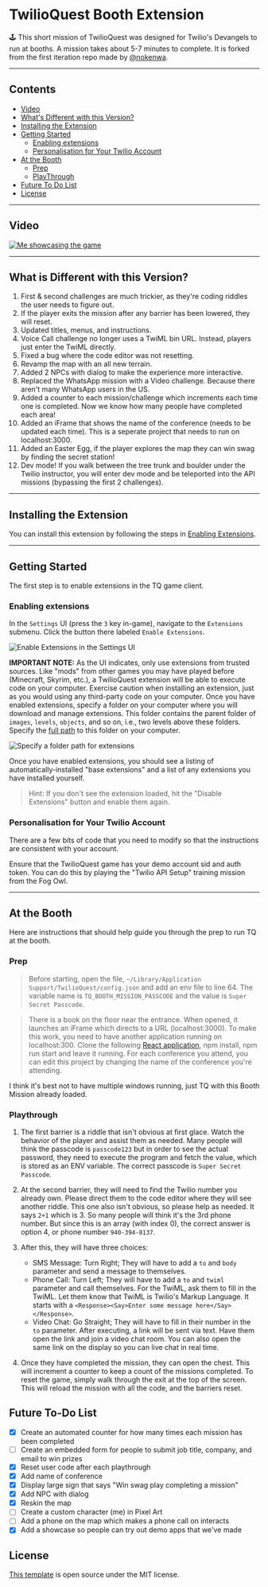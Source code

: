 # TwilioQuest Booth Extension

🕹️ This short mission of TwilioQuest was designed for Twilio's Devangels to run at booths. A mission takes about 5-7 minutes to complete. It is forked from the first iteration repo made by [@nokenwa](https://github.com/nokenwa/twilioQuestBoothExecution).

---

<!-- START doctoc generated TOC please keep comment here to allow auto update -->
<!-- DON'T EDIT THIS SECTION, INSTEAD RE-RUN doctoc TO UPDATE -->

## Contents

-   [Video](#video)
-   [What's Different with this Version?](#what-is-different-with-this-version)
-   [Installing the Extension](#installing-the-extension)
-   [Getting Started](#getting-started)
    -   [Enabling extensions](#enabling-extensions)
    -   [Personalisation for Your Twilio Account](#personalisation-for-your-twilio-account)
-   [At the Booth](#at-the-booth)
    -   [Prep](#prep)
    -   [PlayThrough](#playthrough)
-   [Future To Do List](#future-to-do-list)
-   [License](#license)

<!-- END doctoc generated TOC please keep comment here to allow auto update -->

---

## Video

[![Me showcasing the game](https://img.youtube.com/vi/79gDaWFpC7Y/0.jpg)](https://www.youtube.com/watch?v=79gDaWFpC7Y)

---

## What is Different with this Version?

1. First & second challenges are much trickier, as they're coding riddles the user needs to figure out.
2. If the player exits the mission after any barrier has been lowered, they will reset.
3. Updated titles, menus, and instructions.
4. Voice Call challenge no longer uses a TwiML bin URL. Instead, players just enter the TwiML directly.
5. Fixed a bug where the code editor was not resetting.
6. Revamp the map with an all new terrain.
7. Added 2 NPCs with dialog to make the experience more interactive.
8. Replaced the WhatsApp mission with a Video challenge. Because there aren't many WhatsApp users in the US.
9. Added a counter to each mission/challenge which increments each time one is completed. Now we know how many people have completed each area!
10. Added an iFrame that shows the name of the conference (needs to be updated each time). This is a seperate project that needs to run on localhost:3000.
11. Added an Easter Egg, if the player explores the map they can win swag by finding the secret station!
12. Dev mode! If you walk between the tree trunk and boulder under the Twilio instructor, you will enter dev mode and be teleported into the API missions (bypassing the first 2 challenges).

---

## Installing the Extension

You can install this extension by following the steps in [Enabling Extensions](#enabling-extensions).

---

## Getting Started

The first step is to enable extensions in the TQ game client.

### Enabling extensions

In the `Settings` UI (press the `3` key in-game), navigate to the `Extensions` submenu. Click the button there labeled `Enable Extensions`.

![Enable Extensions in the Settings UI](https://firebasestorage.googleapis.com/v0/b/twilioquest-prod.appspot.com/o/docs%2Fenable-extensions.png?alt=media&token=8cc8e5ea-ee56-4a39-ae92-91add950b040)

**IMPORTANT NOTE:** As the UI indicates, only use extensions from trusted sources. Like "mods" from other games you may have played before (Minecraft, Skyrim, etc.), a TwilioQuest extension will be able to execute code on your computer. Exercise caution when installing an extension, just as you would using any third-party code on your computer. Once you have enabled extensions, specify a folder on your computer where you will download and manage extensions. This folder contains the parent folder of `images`, `levels`, `objects`, and so on, i.e., two levels above these folders. Specify the [full path](https://en.wikipedia.org/wiki/Fully_qualified_name#Filenames_and_paths) to this folder on your computer.

![Specify a folder path for extensions](https://firebasestorage.googleapis.com/v0/b/twilioquest-prod.appspot.com/o/docs%2Fext-folder.png?alt=media&token=4936dd5c-d84c-459e-9179-4c545a64b297)

Once you have enabled extensions, you should see a listing of automatically-installed "base extensions" and a list of any extensions you have installed yourself.

> Hint: If you don't see the extension loaded, hit the "Disable Extensions" button and enable them again.

### Personalisation for Your Twilio Account

There are a few bits of code that you need to modify so that the instructions are consistent with your account.

Ensure that the TwilioQuest game has your demo account sid and auth token. You can do this by playing the "Twilio API Setup" training mission from the Fog Owl.

---

## At the Booth

Here are instructions that should help guide you through the prep to run TQ at the booth.

### Prep

> Before starting, open the file, `~/Library/Application Support/TwilioQuest/config.json` and add an env file to line 64. The variable name is `TQ_BOOTH_MISSION_PASSCODE` and the value is `Super Secret Passcode`.

> There is a book on the floor near the entrance. When opened, it launches an iFrame which directs to a URL (localhost:3000). To make this work, you need to have another application running on localhost:300. Clone the following [React application](https://github.com/anthonyjdella/iframe-twilio-quest-booth-mission), npm install, npm run start and leave it running. For each conference you attend, you can edit this project by changing the name of the conference you're attending.

I think it's best not to have multiple windows running, just TQ with this Booth Mission already loaded.

### Playthrough

1. The first barrier is a riddle that isn't obvious at first glace. Watch the behavior of the player and assist them as needed. Many people will think the passcode is `passcode123` but in order to see the actual password, they need to execute the program and fetch the value, which is stored as an ENV variable. The correct passcode is `Super Secret Passcode`.

2. At the second barrier, they will need to find the Twilio number you already own. Please direct them to the code editor where they will see another riddle. This one also isn't obvious, so please help as needed. It says `2+1` which is 3. So many people will think it's the 3rd phone number. But since this is an array (with index 0), the correct answer is option 4, or phone number `940-394-8137`.

3. After this, they will have three choices:

    - SMS Message: Turn Right; They will have to add a `to` and `body` parameter and send a message to themselves.
    - Phone Call: Turn Left; They will have to add a `to` and `twiml` parameter and call themselves. For the TwiML, ask them to fill in the TwiML. Let them know that TwiML is Twilio's Markup Language. It starts with a `<Response><Say>Enter some message here</Say></Response>`.
    - Video Chat: Go Straight; They will have to fill in their number in the `to` parameter. After executing, a link will be sent via text. Have them open the link and join a video chat room. You can also open the same link on the display so you can live chat in real time.

4. Once they have completed the mission, they can open the chest. This will increment a counter to keep a count of the missions completed. To reset the game, simply walk through the exit at the top of the screen. This will reload the mission with all the code, and the barriers reset.

## Future To-Do List

-   [x] Create an automated counter for how many times each mission has been completed
-   [ ] Create an embedded form for people to submit job title, company, and email to win prizes
-   [x] Reset user code after each playthrough
-   [x] Add name of conference
-   [x] Display large sign that says "Win swag play completing a mission"
-   [x] Add NPC with dialog
-   [x] Reskin the map
-   [ ] Create a custom character (me) in Pixel Art
-   [ ] Add a phone on the map which makes a phone call on interacts
-   [x] Add a showcase so people can try out demo apps that we've made

## License

[This template](https://github.com/TwilioQuest/twilioquest-extension-template) is open source under the MIT license.
